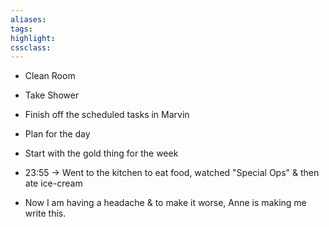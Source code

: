 ```yaml
---
aliases:  
tags:
highlight:  
cssclass:
---
```


- Clean Room
- Take Shower
- Finish off the scheduled tasks in Marvin
- Plan for the day
- Start with the gold thing for the week

- 23:55 → Went to the kitchen to eat food, watched "Special Ops" & then ate ice-cream
- Now I am having a headache & to make it worse, Anne is making me write this. 
